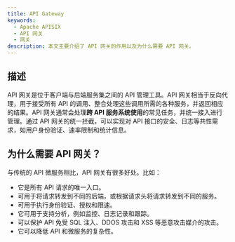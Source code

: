 ```yaml
---
title: API Gateway
keywords:
  - Apache APISIX
  - API 网关
  - 网关
description: 本文主要介绍了 API 网关的作用以及为什么需要 API 网关。
---
```


<!--
#
# Licensed to the Apache Software Foundation (ASF) under one or more
# contributor license agreements.  See the NOTICE file distributed with
# this work for additional information regarding copyright ownership.
# The ASF licenses this file to You under the Apache License, Version 2.0
# (the "License"); you may not use this file except in compliance with
# the License.  You may obtain a copy of the License at
#
#     http://www.apache.org/licenses/LICENSE-2.0
#
# Unless required by applicable law or agreed to in writing, software
# distributed under the License is distributed on an "AS IS" BASIS,
# WITHOUT WARRANTIES OR CONDITIONS OF ANY KIND, either express or implied.
# See the License for the specific language governing permissions and
# limitations under the License.
#
-->

## 描述

API 网关是位于客户端与后端服务集之间的 API 管理工具。API 网关相当于反向代理，用于接受所有 API 的调用、整合处理这些调用所需的各种服务，并返回相应的结果。API 网关通常会处理**跨 API 服务系统使用**的常见任务，并统一接入进行管理。通过 API 网关的统一拦截，可以实现对 API 接口的安全、日志等共性需求，如用户身份验证、速率限制和统计信息。

## 为什么需要 API 网关？

与传统的 API 微服务相比，API 网关有很多好处。比如：

- 它是所有 API 请求的唯一入口。
- 可用于将请求转发到不同的后端，或根据请求头将请求转发到不同的服务。
- 可用于执行身份验证、授权和限速。
- 它可用于支持分析，例如监控、日志记录和跟踪。
- 可以保护 API 免受 SQL 注入、DDOS 攻击和 XSS 等恶意攻击媒介的攻击。
- 它可以降低 API 和微服务的复杂性。
